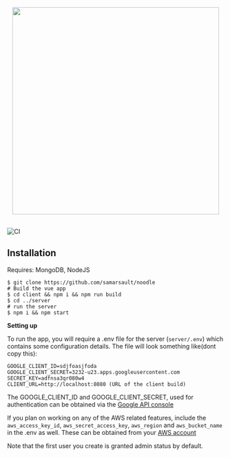 <div align="center">
	<br/>
	<br/>
    <img src="banner.png" width="480">
	<br/>
	<br />
</div>

![CI](https://github.com/samarsault/noodle/workflows/CI/badge.svg)

## Installation

Requires: MongoDB, NodeJS

```console
$ git clone https://github.com/samarsault/noodle
# Build the vue app
$ cd client && npm i && npm run build
$ cd ../server
# run the server
$ npm i && npm start
```

**Setting up**

To run the app, you will require a .env file for the server (`server/.env`) which contains some configuration details. The file will look something like(dont copy this):
```
GOOGLE_CLIENT_ID=sdjfoasjfoda
GOOGLE_CLIENT_SECRET=3232-u23.apps.googleusercontent.com
SECRET_KEY=adfnsa3qr080w4
CLIENT_URL=http://localhost:8080 (URL of the client build)
```
The GOOGLE_CLIENT_ID and GOOGLE_CLIENT_SECRET, used for authentication can be obtained via the [Google API console](https://console.developers.google.com/)

If you plan on working on any of the AWS related features, include the `aws_access_key_id`, `aws_secret_access_key`, `aws_region` and `aws_bucket_name` in the .env as well. These can be obtained from your [AWS account](https://docs.aws.amazon.com/general/latest/gr/aws-sec-cred-types.html)

Note that the first user you create is granted admin status by default.
